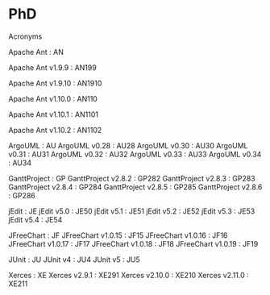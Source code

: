 # PhD

Acronyms

Apache Ant          :   AN

Apache Ant v1.9.9   :   AN199

Apache Ant v1.9.10  :   AN1910

Apache Ant v1.10.0  :   AN110

Apache Ant v1.10.1  :   AN1101

Apache Ant v1.10.2  :   AN1102


ArgoUML             :   AU
ArgoUML v0.28       :   AU28
ArgoUML v0.30       :   AU30
ArgoUML v0.31       :   AU31
ArgoUML v0.32       :   AU32
ArgoUML v0.33       :   AU33
ArgoUML v0.34       :   AU34

GanttProject        : GP
GanttProject v2.8.2 : GP282
GanttProject v2.8.3 : GP283
GanttProject v2.8.4 : GP284
GanttProject v2.8.5 : GP285
GanttProject v2.8.6 : GP286

jEdit               : JE
jEdit v5.0          : JE50
jEdit v5.1          : JE51
jEdit v5.2          : JE52
jEdit v5.3          : JE53
jEdit v5.4          : JE54

JFreeChart          : JF
JFreeChart v1.0.15  : JF15
JFreeChart v1.0.16  : JF16
JFreeChart v1.0.17  : JF17
JFreeChart v1.0.18  : JF18
JFreeChart v1.0.19  : JF19

JUnit               : JU
JUnit v4            : JU4
JUnit v5            : JU5

Xerces              : XE
Xerces v2.9.1       : XE291
Xerces v2.10.0      : XE210
Xerces v2.11.0      : XE211
